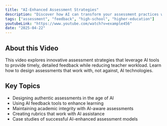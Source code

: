 ```yaml
---
title: "AI-Enhanced Assessment Strategies"
description: "Discover how AI can transform your assessment practices while maintaining academic integrity."
tags: ["assessment", "feedback", "high-school", "higher-education"]
youtubeLink: "https://www.youtube.com/watch?v=example456"
date: "2025-04-22"
---
```


## About this Video

This video explores innovative assessment strategies that leverage AI tools to provide timely, detailed feedback while reducing teacher workload. Learn how to design assessments that work with, not against, AI technologies.

## Key Topics

- Designing authentic assessments in the age of AI
- Using AI feedback tools to enhance learning
- Maintaining academic integrity with AI-aware assessments
- Creating rubrics that work with AI assistance
- Case studies of successful AI-enhanced assessment models
